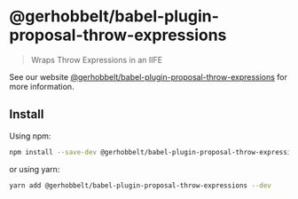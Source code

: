 # @gerhobbelt/babel-plugin-proposal-throw-expressions

> Wraps Throw Expressions in an IIFE

See our website [@gerhobbelt/babel-plugin-proposal-throw-expressions](https://babeljs.io/docs/en/next/babel-plugin-proposal-throw-expressions.html) for more information.

## Install

Using npm:

```sh
npm install --save-dev @gerhobbelt/babel-plugin-proposal-throw-expressions
```

or using yarn:

```sh
yarn add @gerhobbelt/babel-plugin-proposal-throw-expressions --dev
```
